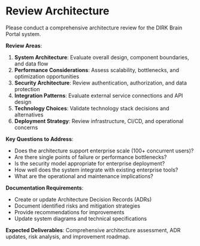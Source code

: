 # Review Architecture

Please conduct a comprehensive architecture review for the DIRK Brain Portal system.

**Review Areas**:
1. **System Architecture**: Evaluate overall design, component boundaries, and data flow
2. **Performance Considerations**: Assess scalability, bottlenecks, and optimization opportunities
3. **Security Architecture**: Review authentication, authorization, and data protection
4. **Integration Patterns**: Evaluate external service connections and API design
5. **Technology Choices**: Validate technology stack decisions and alternatives
6. **Deployment Strategy**: Review infrastructure, CI/CD, and operational concerns

**Key Questions to Address**:
- Does the architecture support enterprise scale (100+ concurrent users)?
- Are there single points of failure or performance bottlenecks?
- Is the security model appropriate for enterprise deployment?
- How well does the system integrate with existing enterprise tools?
- What are the operational and maintenance implications?

**Documentation Requirements**:
- Create or update Architecture Decision Records (ADRs)
- Document identified risks and mitigation strategies
- Provide recommendations for improvements
- Update system diagrams and technical specifications

**Expected Deliverables**: Comprehensive architecture assessment, ADR updates, risk analysis, and improvement roadmap.